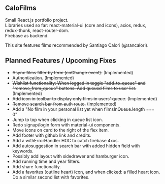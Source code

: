 ## CaloFilms

Small React.js portfolio project.    
Libraries used so far: react-material-ui (core and icons), axios, redux, redux-thunk, react-router-dom.  
Firebase as backend.

This site features films recommended by Santiago Calori (@sancalori).  

## Planned Features / Upcoming Fixes
* ~~Async films filter by term (onChange event).~~ (Implemented)
* ~~Authentication.~~ (Implemented)
* ~~Wishlist functionality: When logged in toggle "add_to_queue" and "remove_from_queue" buttons. Add queued films to user list.~~ (Implemented)
* ~~Add icon in toolbar to display only films in users' queue.~~ (Implemented)
* ~~Remove search bar from auth route.~~ (Implemented)
* Add a "No film in your personal list yet when filmsInQueue.length === 0"
* Jump to top when clicking in queue list icon.
* Redo signup/login form with material-ui components.
* Move icons on card to the right of the flex item.
* Add footer with github link and credits.
* Add a withErrorHandler HOC to catch firebase 4xxs.
* Add autosuggestion in search bar with added hidden field with keywords.
* Possibly add layout with sidedrawer and hamburger icon.
* Add running time and year filters.
* Add share functionality.
* Add a favorites (outline heart) icon, and when clicked: a filled heart icon. Do a similar second list with favorites.